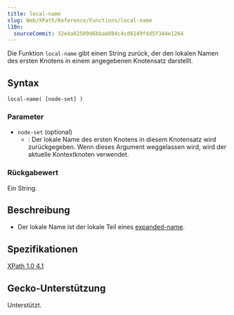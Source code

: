 ```yaml
---
title: local-name
slug: Web/XPath/Reference/Functions/local-name
l10n:
  sourceCommit: 32e4a82509d6bbadd84c4cd6149fdd5f344e1204
---
```


Die Funktion `local-name` gibt einen String zurück, der den lokalen Namen des ersten Knotens in einem angegebenen Knotensatz darstellt.

## Syntax

```plain
local-name( [node-set] )
```

### Parameter

- `node-set` (optional)
  - : Der lokale Name des ersten Knotens in diesem Knotensatz wird zurückgegeben. Wenn dieses Argument weggelassen wird, wird der aktuelle Kontextknoten verwendet.

### Rückgabewert

Ein String.

## Beschreibung

- Der lokale Name ist der lokale Teil eines [expanded-name](https://www.w3.org/TR/xpath/#dt-expanded-name).

## Spezifikationen

[XPath 1.0 4.1](https://www.w3.org/TR/1999/REC-xpath-19991116/#function-local-name)

## Gecko-Unterstützung

Unterstützt.
